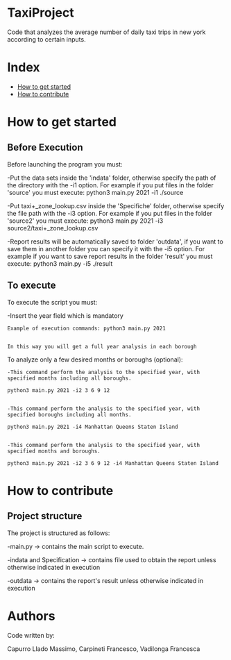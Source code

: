 # TaxiProject
Code that analyzes the average number of daily taxi trips in new york according to certain inputs. 


# Index

- [How to get started](#how-to-get-started)
- [How to contribute](#how-to-contribute)

# How to get started

## Before Execution
Before launching the program you must:


  -Put the data sets inside the 'indata' folder, otherwise specify the path of the directory with the -i1 option.
  For example if you put files in the folder 'source' you must execute: python3 main.py 2021 -i1 ./source
  
  
  -Put taxi+_zone_lookup.csv inside the 'Specifiche' folder, otherwise specify the file path with the -i3 option.
  For example if you put files in the folder 'source2' you must execute: python3 main.py 2021 -i3 source2/taxi+_zone_lookup.csv
  
  
  -Report results will be automatically saved to folder 'outdata',
  if you want to save them in another folder you can specify it with the -i5 option.
  For example if you want to save report results in the folder 'result' you must execute: python3 main.py -i5 ./result
## To execute
To execute the script you must:

   -Insert the year field which is mandatory
   
   
    Example of execution commands: python3 main.py 2021
    
    
    In this way you will get a full year analysis in each borough
    
To analyze only a few desired months or boroughs (optional):


    -This command perform the analysis to the specified year, with specified months including all boroughs.
    
    python3 main.py 2021 -i2 3 6 9 12
    
    
    -This command perform the analysis to the specified year, with specified boroughs including all months.
    
    python3 main.py 2021 -i4 Manhattan Queens Staten Island
    
    
    -This command perform the analysis to the specified year, with specified months and boroughs.
    
    python3 main.py 2021 -i2 3 6 9 12 -i4 Manhattan Queens Staten Island 
    
# How to contribute

## Project structure
The project is structured as follows:

   -main.py  -> contains the main script to execute.
   
   -indata and Specification  -> contains file used to obtain the report unless otherwise indicated in execution
   
   -outdata  ->  contains the report's result unless otherwise indicated in execution

# Authors
Code written by:

Capurro Llado Massimo, Carpineti Francesco, Vadilonga Francesca
